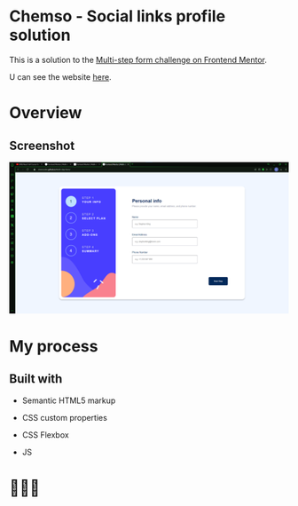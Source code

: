 # Chemso - Social links profile solution
This is a solution to the [Multi-step form challenge on Frontend Mentor](https://www.frontendmentor.io/challenges/multistep-form-YVAnSdqQBJ).

U can see the website [here](https://chemsodev.github.io/Multi-step-form/).
# Overview
## Screenshot
![website screenshoot](assets/images/image.png?raw=true "screenshoot")
# My process
## Built with

 * Semantic HTML5 markup
  
 * CSS custom properties
  
 * CSS Flexbox

 * JS

# 💪💥🔥
   
